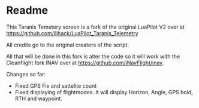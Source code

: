 # Readme
This Taranis Temetery screen is a fork of the original LuaPilot V2 over at https://github.com/ilihack/LuaPilot_Taranis_Telemetry

All credits go to the original creators of the script.

All that will be done in this fork is alter the code so it will work with the Cleanflight fork INAV over at https://github.com/iNavFlight/inav.

Changes so far:
- Fixed GPS Fix and sattelite count
- Fixed displaying of flightmodes. It will display Horizon, Angle, GPS hold, RTH and waypoint.

